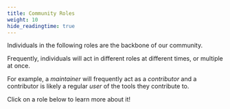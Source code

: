 ```yaml
---
title: Community Roles
weight: 10
hide_readingtime: true
---
```


Individuals in the following roles are the backbone of our community.

Frequently, individuals will act in different roles at different times, or multiple at once.

For example, a _maintainer_ will frequently act as a _contributor_ and a contributor is likely a regular _user_ of the tools they contribute to.

Click on a role below to learn more about it!